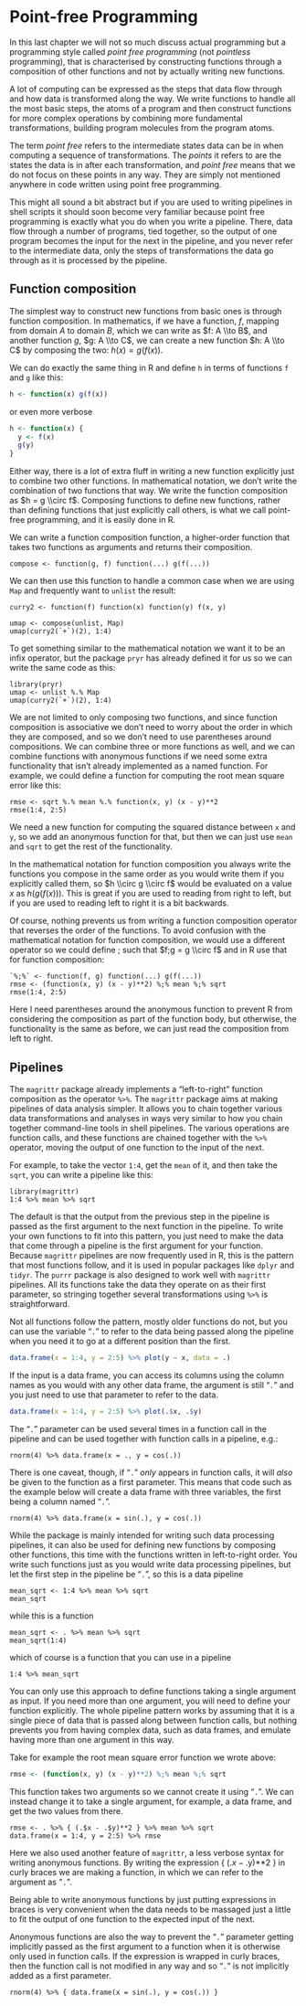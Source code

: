 
# Point-free Programming

In this last chapter we will not so much discuss actual programming but a programming style called *point free programming* (not *pointless* programming), that is characterised by constructing functions through a composition of other functions and not by actually writing new functions.

A lot of computing can be expressed as the steps that data flow through and how data is transformed along the way. We write functions to handle all the most basic steps, the atoms of a program and then construct functions for more complex operations by combining more fundamental transformations, building program molecules from the program atoms.

The term *point free* refers to the intermediate states data can be in when computing a sequence of transformations. The *points* it refers to are the states the data is in after each transformation, and *point free* means that we do not focus on these points in any way. They are simply not mentioned anywhere in code written using point free programming.

This might all sound a bit abstract but if you are used to writing pipelines in shell scripts it should soon become very familiar because point free programming is exactly what you do when you write a pipeline. There, data flow through a number of programs, tied together, so the output of one program becomes the input for the next in the pipeline, and you never refer to the intermediate data, only the steps of transformations the data go through as it is processed by the pipeline.

## Function composition

The simplest way to construct new functions from basic ones is through function composition. In mathematics, if we have a function, $f$, mapping from domain $A$ to domain $B$, which we can write as $f: A \\to B$, and another function $g$, $g: A \\to C$, we can create a new function $h: A \\to C$ by composing the two: $h(x) = g(f(x))$.

We can do exactly the same thing in R and define `h` in terms of functions `f` and `g` like this:

```r
h <- function(x) g(f(x))
```

or even more verbose

```r
h <- function(x) {
  y <- f(x)
  g(y)
}
```

Either way, there is a lot of extra fluff in writing a new function explicitly just to combine two other functions. In mathematical notation, we don’t write the combination of two functions that way. We write the function composition as $h = g \\circ f$. Composing functions to define new functions, rather than defining functions that just explicitly call others, is what we call point-free programming, and it is easily done in R.

We can write a function composition function, a higher-order function that takes two functions as arguments and returns their composition.

```{r}
compose <- function(g, f) function(...) g(f(...))
```

We can then use this function to handle a common case when we are using `Map` and frequently want to `unlist` the result: 

```{r, echo=FALSE}
curry2 <- function(f) function(x) function(y) f(x, y)
```
```{r}
umap <- compose(unlist, Map)
umap(curry2(`+`)(2), 1:4)
```

To get something similar to the mathematical notation we want it to be an infix operator, but the package `pryr` has already defined it for us so we can write the same code as this:

```{r}
library(pryr)
umap <- unlist %.% Map
umap(curry2(`+`)(2), 1:4)
```

We are not limited to only composing two functions, and since function composition is associative we don’t need to worry about the order in which they are composed, and so we don’t need to use parentheses around compositions. We can combine three or more functions as well, and we can combine functions with anonymous functions if we need some extra functionality that isn’t already implemented as a named function. For example, we could define a function for computing the root mean square error like this:

```{r}
rmse <- sqrt %.% mean %.% function(x, y) (x - y)**2
rmse(1:4, 2:5)
```

We need a new function for computing the squared distance between `x` and `y`, so we add an anonymous function for that, but then we can just use `mean` and `sqrt` to get the rest of the functionality.

In the mathematical notation for function composition you always write the functions you compose in the same order as you would write them if you explicitly called them, so $h \\circ g \\circ f$ would be evaluated on a value $x$ as $h(g(f(x)))$. This is great if you are used to reading from right to left, but if you are used to reading left to right it is a bit backwards.

Of course, nothing prevents us from writing a function composition operator that reverses the order of the functions. To avoid confusion with the mathematical notation for function composition, we would use a different operator so we could define $;$ such that $f;g = g \\circ f$ and in R use that for function composition:

```{r}
`%;%` <- function(f, g) function(...) g(f(...))
rmse <- (function(x, y) (x - y)**2) %;% mean %;% sqrt
rmse(1:4, 2:5)
```

Here I need parentheses around the anonymous function to prevent R from considering the composition as part of the function body, but otherwise, the functionality is the same as before, we can just read the composition from left to right.

## Pipelines

The `magrittr` package already implements a “left-to-right” function composition as the operator `%>%`. The `magrittr` package aims at making pipelines of data analysis simpler. It allows you to chain together various data transformations and analyses in ways very similar to how you chain together command-line tools in shell pipelines. The various operations are function calls, and these functions are chained together with the `%>%` operator, moving the output of one function to the input of the next.

For example, to take the vector `1:4`, get the `mean` of it, and then take the `sqrt`, you can write a pipeline like this:

```{r}
library(magrittr)
1:4 %>% mean %>% sqrt
```

The default is that the output from the previous step in the pipeline is passed as the first argument to the next function in the pipeline. To write your own functions to fit into this pattern, you just need to make the data that come through a pipeline is the first argument for your function. Because `magrittr` pipelines are now frequently used in R, this is the pattern that most functions follow, and it is used in popular packages like `dplyr` and `tidyr`. The `purrr` package is also designed to work well with `magrittr` pipelines. All its functions take the data they operate on as their first parameter, so stringing together several transformations using `%>%` is straightforward. 

Not all functions follow the pattern, mostly older functions do not, but you can use the variable “`.`” to refer to the data being passed along the pipeline when you need it to go at a different position than the first.

```r
data.frame(x = 1:4, y = 2:5) %>% plot(y ~ x, data = .)
```

If the input is a data frame, you can access its columns using the column names as you would with any other data frame, the argument is still “`.`” and you just need to use that parameter to refer to the data.

```r
data.frame(x = 1:4, y = 2:5) %>% plot(.$x, .$y)
```

The “`.`” parameter can be used several times in a function call in the pipeline and can be used together with function calls in a pipeline, e.g.:

```{r}
rnorm(4) %>% data.frame(x = ., y = cos(.))
```

There is one caveat, though, if “`.`” *only* appears in function calls, it will *also* be given to the function as a first parameter. This means that code such as the example below will create a data frame with three variables, the first being a column named “`.`”.

```{r}
rnorm(4) %>% data.frame(x = sin(.), y = cos(.))
```


While the package is mainly intended for writing such data processing pipelines, it can also be used for defining new functions by composing other functions, this time with the functions written in left-to-right order. You write such functions just as you would write data processing pipelines, but let the first step in the pipeline be “`.`”, so this is a data pipeline

```{r}
mean_sqrt <- 1:4 %>% mean %>% sqrt
mean_sqrt
```

while this is a function

```{r}
mean_sqrt <- . %>% mean %>% sqrt
mean_sqrt(1:4)
```

which of course is a function that you can use in a pipeline

```{r}
1:4 %>% mean_sqrt
```

You can only use this approach to define functions taking a single argument as input. If you need more than one argument, you will need to define your function explicitly. The whole pipeline pattern works by assuming that it is a single piece of data that is passed along between function calls, but nothing prevents you from having complex data, such as data frames, and emulate having more than one argument in this way.

Take for example the root mean square error function we wrote above:

```r
rmse <- (function(x, y) (x - y)**2) %;% mean %;% sqrt
```

This function takes two arguments so we cannot create it using “`.`”. We can instead change it to take a single argument, for example, a data frame, and get the two values from there.

```{r}
rmse <- . %>% { (.$x - .$y)**2 } %>% mean %>% sqrt
data.frame(x = 1:4, y = 2:5) %>% rmse
```

Here we also used another feature of `magrittr`, a less verbose syntax for writing anonymous functions. By writing the expression { (.$x - .$y)**2 } in curly braces we are making a function, in which we can refer to the argument as "`.`".

Being able to write anonymous functions by just putting expressions in braces is very convenient when the data needs to be massaged just a little to fit the output of one function to the expected input of the next.

Anonymous functions are also the way to prevent the “`.`” parameter getting implicitly passed as the first argument to a function when it is otherwise only used in function calls. If the expression is wrapped in curly braces, then the function call is not modified in any way and so “`.`” is not implicitly added as a first parameter.

```{r}
rnorm(4) %>% { data.frame(x = sin(.), y = cos(.)) }
```

